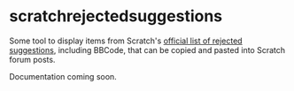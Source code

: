 # scratchrejectedsuggestions

Some tool to display items from Scratch's [official list of rejected suggestions](https://scratch.mit.edu/discuss/topic/343602/), including BBCode, that can be copied and pasted into Scratch forum posts.

Documentation coming soon.
